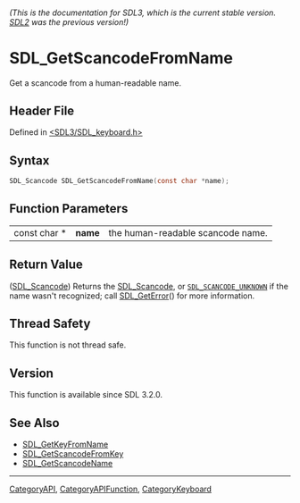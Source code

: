 ###### (This is the documentation for SDL3, which is the current stable version. [SDL2](https://wiki.libsdl.org/SDL2/) was the previous version!)
# SDL_GetScancodeFromName

Get a scancode from a human-readable name.

## Header File

Defined in [<SDL3/SDL_keyboard.h>](https://github.com/libsdl-org/SDL/blob/main/include/SDL3/SDL_keyboard.h)

## Syntax

```c
SDL_Scancode SDL_GetScancodeFromName(const char *name);
```

## Function Parameters

|              |          |                                   |
| ------------ | -------- | --------------------------------- |
| const char * | **name** | the human-readable scancode name. |

## Return Value

([SDL_Scancode](SDL_Scancode)) Returns the [SDL_Scancode](SDL_Scancode), or
[`SDL_SCANCODE_UNKNOWN`](SDL_SCANCODE_UNKNOWN) if the name wasn't
recognized; call [SDL_GetError](SDL_GetError)() for more information.

## Thread Safety

This function is not thread safe.

## Version

This function is available since SDL 3.2.0.

## See Also

- [SDL_GetKeyFromName](SDL_GetKeyFromName)
- [SDL_GetScancodeFromKey](SDL_GetScancodeFromKey)
- [SDL_GetScancodeName](SDL_GetScancodeName)

----
[CategoryAPI](CategoryAPI), [CategoryAPIFunction](CategoryAPIFunction), [CategoryKeyboard](CategoryKeyboard)

